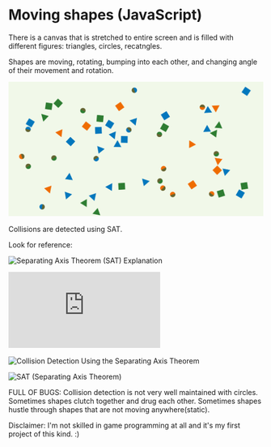 # Moving shapes (JavaScript)

There is a canvas that is stretched to entire screen and is filled with different figures: triangles, circles, recatngles.

Shapes are moving, rotating, bumping into each other, and changing angle of their movement and rotation.


![Screenshot](docs/screenshot.png)


Collisions are detected using SAT.

Look for reference:

![Separating Axis Theorem (SAT) Explanation](http://www.sevenson.com.au/actionscript/sat/)

![N Tutorial A - Collision Detection and Response ](http://www.metanetsoftware.com/technique/tutorialA.html)

![Collision Detection Using the Separating Axis Theorem](https://gamedevelopment.tutsplus.com/tutorials/collision-detection-using-the-separating-axis-theorem--gamedev-169)

![SAT (Separating Axis Theorem)](http://www.dyn4j.org/2010/01/sat/)

FULL OF BUGS:
Collision detection is not very well maintained with circles.
Sometimes shapes clutch together and drug each other.
Sometimes shapes hustle through shapes that are not moving anywhere(static).

Disclaimer:
I'm not skilled in game programming at all and it's my first project of this kind. :)